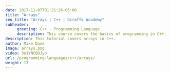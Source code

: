```yaml
---
date: 2017-11-07T01:21:26-05:00
title: "Arrays"
seo_title: "Arrays | C++ | Giraffe Academy"
subheader:
     greeting: C++ - Programming Language
     description: This course covers the basics of programming in C++. Work your way through the videos and we'll teach you everything you need to know to start your programming journey!
description: This tutorial covers arrays in C++.
author: Mike Dane
image: arrays.png
video: 3e1YNCQUJyo
url: /programming-languages/c++/arrays/
weight: 13
---
```

